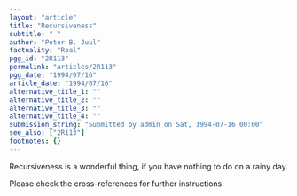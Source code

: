 ```yaml
---
layout: "article"
title: "Recursiveness"
subtitle: " "
author: "Peter B. Juul"
factuality: "Real"
pgg_id: "2R113"
permalink: "articles/2R113"
pgg_date: "1994/07/16"
article_date: "1994/07/16"
alternative_title_1: ""
alternative_title_2: ""
alternative_title_3: ""
alternative_title_4: ""
submission_string: "Submitted by admin on Sat, 1994-07-16 00:00"
see_also: ["2R113"]
footnotes: {}
---
```

<div>
<p>Recursiveness is a wonderful thing, if you have nothing to do on a rainy day.</p>
<p>Please check the cross-references for further instructions.</p>
</div>
